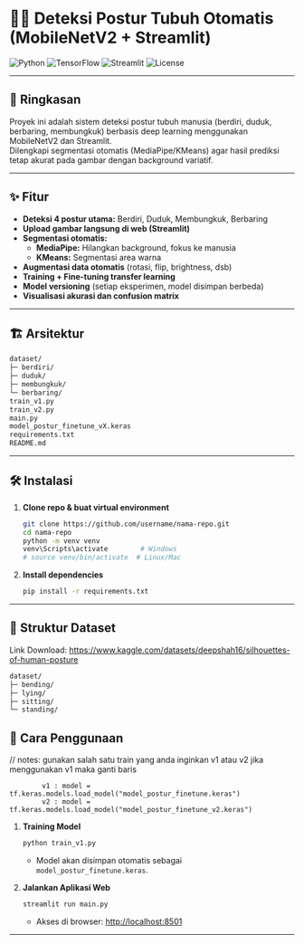 # 🚶‍♂️ Deteksi Postur Tubuh Otomatis (MobileNetV2 + Streamlit)

![Python](https://img.shields.io/badge/python-3.10+-blue)
![TensorFlow](https://img.shields.io/badge/TensorFlow-2.12+-orange)
![Streamlit](https://img.shields.io/badge/Streamlit-Enabled-brightgreen)
![License](https://img.shields.io/badge/license-MIT-green)

---

## 📖 Ringkasan

Proyek ini adalah sistem deteksi postur tubuh manusia (berdiri, duduk, berbaring, membungkuk) berbasis deep learning menggunakan MobileNetV2 dan Streamlit.  
Dilengkapi segmentasi otomatis (MediaPipe/KMeans) agar hasil prediksi tetap akurat pada gambar dengan background variatif.

---

## ✨ Fitur

- **Deteksi 4 postur utama:** Berdiri, Duduk, Membungkuk, Berbaring
- **Upload gambar langsung di web (Streamlit)**
- **Segmentasi otomatis:** 
  - **MediaPipe:** Hilangkan background, fokus ke manusia
  - **KMeans:** Segmentasi area warna
- **Augmentasi data otomatis** (rotasi, flip, brightness, dsb)
- **Training + Fine-tuning transfer learning**
- **Model versioning** (setiap eksperimen, model disimpan berbeda)
- **Visualisasi akurasi dan confusion matrix**

---

## 🏗️ Arsitektur
```bash
dataset/
├─ berdiri/
├─ duduk/
├─ membungkuk/
└─ berbaring/
train_v1.py
train_v2.py
main.py
model_postur_finetune_vX.keras
requirements.txt
README.md
```

---

## 🛠️ Instalasi

1. **Clone repo & buat virtual environment**
    ```bash
    git clone https://github.com/username/nama-repo.git
    cd nama-repo
    python -m venv venv
    venv\Scripts\activate        # Windows
    # source venv/bin/activate  # Linux/Mac
    ```
2. **Install dependencies**
    ```bash
    pip install -r requirements.txt
    ```

---

## 📁 Struktur Dataset
Link Download:
https://www.kaggle.com/datasets/deepshah16/silhouettes-of-human-posture
```bash
dataset/
├─ bending/
├─ lying/
├─ sitting/
└─ standing/
```
## 🚀 Cara Penggunaan
 // notes:  gunakan salah satu train yang anda inginkan v1 atau v2
            jika menggunakan v1 maka ganti baris 
            
            v1 : model = tf.keras.models.load_model("model_postur_finetune.keras")
            v2 : model = tf.keras.models.load_model("model_postur_finetune_v2.keras")
1. **Training Model**
    ```bash
    python train_v1.py
    ```
    - Model akan disimpan otomatis sebagai `model_postur_finetune.keras`.

2. **Jalankan Aplikasi Web**
    ```bash
    streamlit run main.py
    ```
    - Akses di browser: [http://localhost:8501](http://localhost:8501)

---
